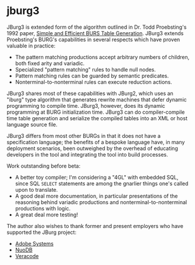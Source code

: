 # jburg3
JBurg3 is  extended form of the algorithm outlined in Dr. Todd Proebsting's 1992 paper, [Simple and Efficient BURS Table Generation](http://research.cs.wisc.edu/techreports/1991/TR1065.pdf). JBurg3 extends Proebsting's BURG's capabilities in several respects which have proven valuable in practice:
* The pattern matching productions accept arbitrary numbers of children, both fixed arity and variadic.
* Specialized "pattern matching" rules to handle null nodes.
* Pattern matching rules can be guarded by semantic predicates.
* Nonterminal-to-nonterminal rules can execute reduction actions.

JBurg3 shares most of these capabilities with JBurg2, which uses an "iburg" type algorithm that generates rewrite machines that defer dynamic programming to compile time. JBurg3, however, does its dynamic programming at BURG initialization time. JBurg3 can do compiler-compile time table generation and serialize the compiled tables into an XML or host language source file.

JBurg3 differs from most other BURGs in that it does not have a specification language; the benefits of a bespoke language have, in many deployment scenarios, been outweighed by the overhead of educating developers in the tool and integrating the tool into build processes.

Work outstanding before beta:
* A better toy compiler; I'm considering a "4GL" with embedded SQL, since SQL `SELECT` statements are among the gnarlier things one's called upon to translate.
* A good deal more documentation, in particular presentations of the reasoning behind variadic productions and nonterminal-to-nonterminal productions with logic.
* A great deal more testing!

The author also wishes to thank former and present employers who have supported the JBurg project:

* [Adobe Systems](http://www.adobe.com)
* [NuoDB](http://www.nuodb.com)
* [Veracode](http://www.veracode.com)
